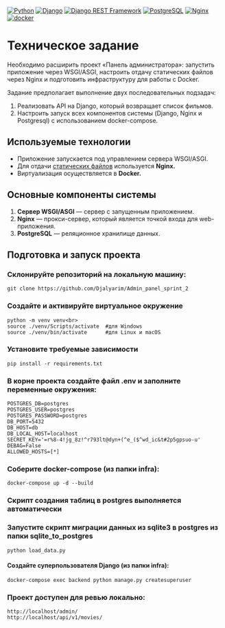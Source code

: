 [![Python](https://img.shields.io/badge/-Python-464646?style=flat-square&logo=Python)](https://www.python.org/)
[![Django](https://img.shields.io/badge/-Django-464646?style=flat-square&logo=Django)](https://www.djangoproject.com/)
[![Django REST Framework](https://img.shields.io/badge/-Django%20REST%20Framework-464646?style=flat-square&logo=Django%20REST%20Framework)](https://www.django-rest-framework.org/)
[![PostgreSQL](https://img.shields.io/badge/-PostgreSQL-464646?style=flat-square&logo=PostgreSQL)](https://www.postgresql.org/)
[![Nginx](https://img.shields.io/badge/-NGINX-464646?style=flat-square&logo=NGINX)](https://nginx.org/ru/)
[![docker](https://img.shields.io/badge/-Docker-464646?style=flat-square&logo=docker)](https://www.docker.com/)

# Техническое задание

Необходимо расширить проект «Панель администратора»: запустить приложение через WSGI/ASGI, настроить отдачу статических файлов через Nginx и подготовить инфраструктуру для работы с Docker. 

Задание предполагает выполнение двух последовательных подзадач:
1. Реализовать API на Django, который возвращает список фильмов.
2. Настроить запуск всех компонентов системы (Django, Nginx и Postgresql) с использованием docker-compose.

## Используемые технологии

- Приложение запускается под управлением сервера WSGI/ASGI.
- Для отдачи [статических файлов](https://nginx.org/ru/docs/beginners_guide.html#static) используется **Nginx.**
- Виртуализация осуществляется в **Docker.**

## Основные компоненты системы

1. **Cервер WSGI/ASGI** — сервер с запущенным приложением.
2. **Nginx** — прокси-сервер, который является точкой входа для web-приложения.
3. **PostgreSQL** — реляционное хранилище данных. 

## Подготовка и запуск проекта
### Склонируйте репозиторий на локальную машину:
```
git clone https://github.com/Djalyarim/Admin_panel_sprint_2
```
### Создайте и активируйте виртуальное окружение
```
python -m venv venv<br>
source ./venv/Scripts/activate  #для Windows
source ./venv/bin/activate      #для Linux и macOS
```
### Установите требуемые зависимости
```
pip install -r requirements.txt
```
### В корне проекта создайте файл .env и заполните переменные окружения:
```
POSTGRES_DB=postgres
POSTGRES_USER=postgres
POSTGRES_PASSWORD=postgres
DB_PORT=5432
DB_HOST=db
DB_LOCAL_HOST=localhost
SECRET_KEY='=r%8-4!jg_8z!^r793lt@dyn+(^e_($^wd_ic&t#2p5gpsuo-u'
DEBAG=False
ALLOWED_HOSTS=[*]

```
### Соберите docker-compose (из папки infra):
```
docker-compose up -d --build
```
### Скрипт создания таблиц в postgres выполняется автоматически

### Запустите скрипт миграции данных из sqlite3 в postgres из папки sqlite_to_postgres
```
python load_data.py
```
#### Создайте суперпользователя Django (из папки infra):
```
docker-compose exec backend python manage.py createsuperuser
```
### Проект доступен для ревью локально:
```
http://localhost/admin/
http://localhost/api/v1/movies/
```